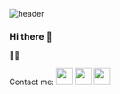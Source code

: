 ![header](https://capsule-render.vercel.app/api?type=rect&color=gradient&height=150&section=header&text=Khanh%20Tram&fontSize=70)

### Hi there 👋

👩‍🎓 

Contact me: [<img src="https://www.facebook.com/images/fb_icon_325x325.png" width="30px">](https://www.facebook.com/profile.php?id=100007422480778) [<img src="https://upload.wikimedia.org/wikipedia/commons/thumb/e/e7/Instagram_logo_2016.svg/2048px-Instagram_logo_2016.svg.png" width="30px">](https://www.instagram.com/tram824/) [<img src="https://upload.wikimedia.org/wikipedia/commons/thumb/9/91/Octicons-mark-github.svg/2048px-Octicons-mark-github.svg.png" width="30px">](https://github.com/tramhuynh20/)




<!--
**tramhuynh20/tramhuynh20** is a ✨ _special_ ✨ repository because its `README.md` (this file) appears on your GitHub profile.

Here are some ideas to get you started:

- 🔭 I’m currently working on ...
- 🌱 I’m currently learning ...
- 👯 I’m looking to collaborate on ...
- 🤔 I’m looking for help with ...
- 💬 Ask me about ...
- 📫 How to reach me: ...
- 😄 Pronouns: ...
- ⚡ Fun fact: ...
-->
